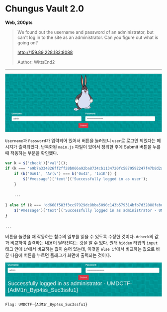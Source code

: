 # Chungus Vault 2.0
**Web, 200pts**
> We found out the username and password of an administrator, but can't log in to the site as an administrator. Can you figure out what is going on?
>
> http://159.89.228.183:8088
>
> Author: WittsEnd2

--------------------------------------------------------------------------------

![Main](main.png)

`Username`과 `Password`가 입력되어 있어서 버튼을 눌러보니 `user`로 로그인 되었다는 메시지가 출력되었다. 난독화된 `main.js` 파일이 있어서 정리한 후에 Submit 버튼을 누를 때 작동하는 부분을 확인했다.

```js
var k = $('check')['val']();
if (k === 'e9b7a334826ff2ff28b066a92ba8734cb1134720fc5879592247f47b8d2a17d7') {
    if (b('0x61', 'Ar(v') === b('0x43', '1o1K')) {
        $('#message')['text']('Successfully logged in as user');
    }
    
    ...

} else if (k === 'dd668f583f3cc97929dc8bba5090c143b579314bfb7d32888febd09015e65b85') {
    $('#message')['text']('Successfully logged in as administrator - UMDCTF-{AdM1n_Byp4ss_Suc3ssfu1}');
}

...
```

버튼을 눌렀을 때 작동하는 함수의 일부를 읽을 수 있도록 수정한 것이다. `#check`의 값과 비교하여 출력하는 내용이 달라진다는 것을 알 수 있다. 원래 `hidden` 타입의 `input` 태그 안에 `if`에서 비교하는 값이 숨어 있는데, 이것을 `else if`에서 비교하는 값으로 바꾼 다음에 버튼을 누르면 플래그가 화면에 출력되는 것이다.

![Flag](flag.png)

```
Flag: UMDCTF-{AdM1n_Byp4ss_Suc3ssfu1}
```